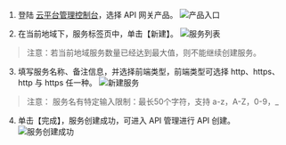 1. 登陆 [云平台管理控制台](http://tce.fsphere.cn/login?s_url=https%3A%2F%2Ftce.fsphere.c%2F)，选择 API 网关产品。
![产品入口](https://mc.qcloudimg.com/static/img/bdabe6be48500f26d6e7040a84401c95/image.png)

2. 在当前地域下，服务标签页中，单击【新建】。
![服务列表](https://mc.qcloudimg.com/static/img/cea80ab6c9784dfcc58ec54bc3a87e49/image.png)
> 注意：若当前地域服务数量已经达到最大值，则不能继续创建服务。

3. 填写服务名称、备注信息，并选择前端类型，前端类型可选择 http、https、http 与 https 任一种。
![新建服务](https://mc.qcloudimg.com/static/img/6b500374e0b5fb826a96e79a4f2a525a/image.png)
> 注意： 服务名有特定输入限制：最长50个字符，支持 a-z，A-Z，0-9，_

4. 单击【完成】，服务创建成功，可进入 API 管理进行 API 创建。
![服务创建成功](https://mc.qcloudimg.com/static/img/94b39e7d8a58ecbf2cfe8b0939a3904b/image.png)

